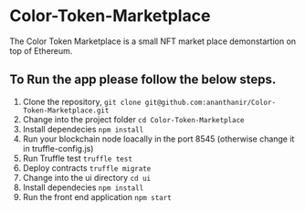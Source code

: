 # Color-Token-Marketplace

The Color Token Marketplace is a small NFT market place demonstartion on top of Ethereum.

## To Run the app please follow the below steps.

1. Clone the repository, `git clone git@github.com:ananthanir/Color-Token-Marketplace.git`
2. Change into the project folder `cd Color-Token-Marketplace`
3. Install dependecies `npm install`
4. Run your blockchain node loacally in the port 8545 (otherwise change it in truffle-config.js)
5. Run Truffle test `truffle test`
6. Deploy contracts `truffle migrate`
7. Change into the ui directory `cd ui`
8. Install dependecies `npm install`
9. Run the front end application `npm start`